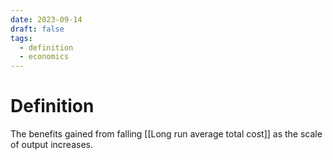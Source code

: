 ```yaml
---
date: 2023-09-14
draft: false
tags:
  - definition
  - economics
---
```

# Definition

The benefits gained from falling [[Long run average total cost]] as the scale of output increases.